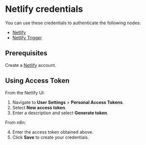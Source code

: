 # Netlify credentials

You can use these credentials to authenticate the following nodes:

- [Netlify](/integrations/builtin/app-nodes/n8n-nodes-base.netlify/)
- [Netlify Trigger](/integrations/builtin/trigger-nodes/n8n-nodes-base.netlifytrigger/)

## Prerequisites

Create a [Netlify](https://netlify.com/) account.

## Using Access Token

From the Netlify UI:

1. Navigate to **User Settings** > **Personal Access Tokens**.
2. Select **New access token**.
3. Enter a description and select **Generate token**.

From n8n:

4. Enter the access token obtained above.
5. Click **Save** to create your credentials.
